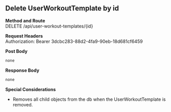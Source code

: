Delete UserWorkoutTemplate by id
---

**Method and Route**\
DELETE /api/user-workout-templates/{id}

**Request Headers**\
Authorization: Bearer 3dcbc283-88d2-4fa9-90eb-18d681cf6459

**Post Body**
```javascript
none
```

**Response Body**
```javascript
none
```

**Special Considerations**
* Removes all child objects from the db when the UserWorkoutTemplate is removed.
